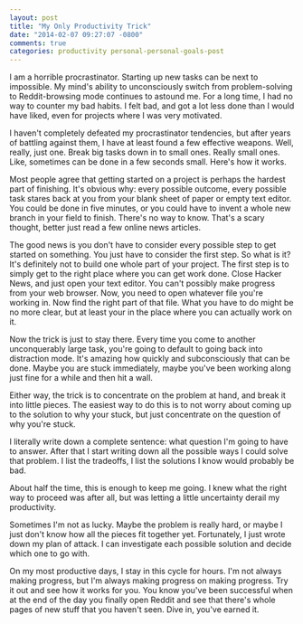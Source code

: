 ```yaml
---
layout: post
title: "My Only Productivity Trick"
date: "2014-02-07 09:27:07 -0800"
comments: true
categories: productivity personal-personal-goals-post
---
```


I am a horrible procrastinator. Starting up new tasks can be next to impossible. My mind's ability
to unconsciously switch from problem-solving to Reddit-browsing mode continues to astound me. For a
long time, I had no way to counter my bad habits. I felt bad, and got a lot less done than I would
have liked, even for projects where I was very motivated.

I haven't completely defeated my procrastinator tendencies, but after years of battling against
them, I have at least found a few effective weapons. Well, really, just one. Break big tasks down in
to small ones. Really small ones. Like, sometimes can be done in a few seconds small. Here's how it
works.

Most people agree that getting started on a project is perhaps the hardest part of finishing. It's
obvious why: every possible outcome, every possible task stares back at you from your blank sheet of
paper or empty text editor. You could be done in five minutes, or you could have to invent a whole
new branch in your field to finish. There's no way to know. That's a scary thought, better just read
a few online news articles.

The good news is you don't have to consider every possible step to get started on something. You
just have to consider the first step. So what is it? It's definitely not to build one whole part of
your project. The first step is to simply get to the right place where you can get work done. Close
Hacker News, and just open your text editor. You can't possibly make progress from your web browser. Now,
you need to open whatever file you're working in. Now find the right part of that file. What you
have to do might be no more clear, but at least your in the place where you can actually work on it.

Now the trick is just to stay there. Every time you come to another unconquerably large task,
you're going to default to going back into distraction mode. It's amazing how quickly and
subconsciously that can be done. Maybe you are stuck immediately, maybe you've been working
along just fine for a while and then hit a wall.

Either way, the trick is to concentrate on the problem at hand, and break it into little pieces. The
easiest way to do this is to not worry about coming up to the solution to why your stuck, but just
concentrate on the question of why you're stuck.

I literally write down a complete sentence: what question I'm going to have to
answer. After that I start writing down all the possible ways I could solve that problem. I list the
tradeoffs, I list the solutions I know would probably be bad.

About half the time, this is enough to keep me going. I knew what the right way to proceed was after
all, but was letting a little uncertainty derail my productivity.

Sometimes I'm not as lucky. Maybe the problem is really hard, or maybe I just don't know how
all the pieces fit together yet. Fortunately, I just wrote down my plan of attack. I can investigate
each possible solution and decide which one to go with.

On my most productive days, I stay in this cycle for hours. I'm not always making progress, but I'm
always making progress on making progress. Try it out and see how it works for you. You know you've
been successful when at the end of the day you finally open Reddit and see that there's whole pages
of new stuff that you haven't seen. Dive in, you've earned it.
